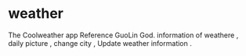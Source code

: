 # weather
The Coolweather app Reference  GuoLin God.
information of weathere , daily picture , change city , Update weather information .
